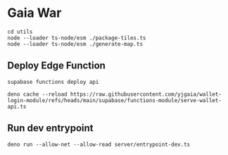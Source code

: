 # Gaia War

```
cd utils
node --loader ts-node/esm ./package-tiles.ts
node --loader ts-node/esm ./generate-map.ts
```

## Deploy Edge Function
```
supabase functions deploy api
```

```
deno cache --reload https://raw.githubusercontent.com/yjgaia/wallet-login-module/refs/heads/main/supabase/functions-module/serve-wallet-api.ts
```

## Run dev entrypoint
```
deno run --allow-net --allow-read server/entrypoint-dev.ts
```
